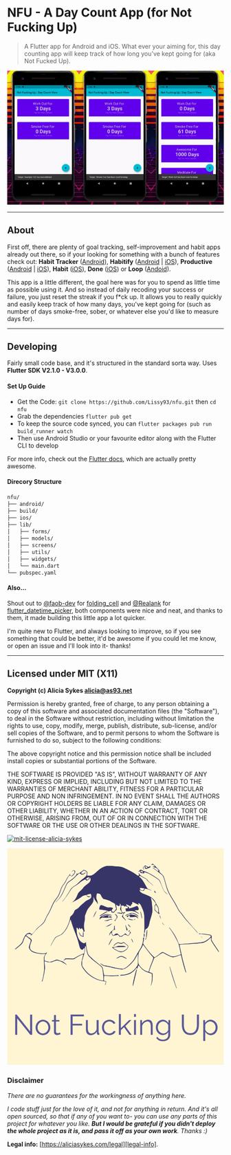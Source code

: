
# NFU - A Day Count App (for Not Fucking Up)

> A Flutter app for Android and iOS. What ever your aiming for, this day counting app will keep track of how long you&#x27;ve kept going for (aka Not Fucked Up).


![demo-gif](/demo.gif)


---

## About

First off, there are plenty of goal tracking, self-improvement and habit apps already out there, so if your
looking for something with a bunch of features check out: **Habit Tracker** ([Android][habbit-tracker-android]),
**Habitify** ([Android][habitify-android] | [iOS][habitify-ios]),  **Productive** ([Android][productive-android] |
[iOS][productive-ios]), **Habit** ([iOS][habit-ios]), **Done** ([iOS][done-ios]) or **Loop** ([Andoid][loop-android]).


This app is a little different, the goal here was for you to spend as little time as possible using it.
And so instead of daily recoding your success or failure, you just reset the streak if you f*ck up.
It allows you to really quickly and easily keep track of how many days, you've kept going for 
(such as number of days smoke-free, sober, or whatever else you'd like to measure days for).

---

## Developing

Fairly small code base, and it's structured in the standard sorta way. Uses **Flutter SDK V2.1.0 - V3.0.0**.



#### Set Up Guide

- Get the Code: `git clone https://github.com/Lissy93/nfu.git` then `cd nfu`
- Grab the dependencies `flutter pub get`
- To keep the source code synced, you can `flutter packages pub run build_runner watch`
- Then use Android Studio or your favourite editor along with the Flutter CLI to develop

For more info, check out the [Flutter docs](https://flutter.dev/docs), which are actually pretty awesome.


#### Direcory Structure

```
nfu/
├── android/
├── build/
├── ios/
├── lib/
│   ├── forms/
│   ├── models/
│   ├── screens/
│   ├── utils/
│   ├── widgets/
│   └── main.dart
└── pubspec.yaml
```

#### Also...

Shout out to [@faob-dev] for [folding_cell] and  [@Realank] for [flutter_datetime_picker], both components
were nice and neat, and thanks to them, it made building this little app a lot quicker.

I'm quite new to Flutter, and always looking to improve, so if you see something 
that could be better, it'd be awesome if you could let me know, or open an issue 
and I'll look into it- thanks!


---

## Licensed under MIT (X11)
**Copyright (c) Alicia Sykes <alicia@as93.net>**

Permission is hereby granted, free of charge, to any person obtaining a copy
of this software and associated documentation files (the "Software"), to deal
in the Software without restriction, including without limitation the rights
to use, copy, modify, merge, publish, distribute, sub-license, and/or sell
copies of the Software, and to permit persons to whom the Software is furnished
to do so, subject to the following conditions:

The above copyright notice and this permission notice shall be included install
copies or substantial portions of the Software.

THE SOFTWARE IS PROVIDED "AS IS", WITHOUT WARRANTY OF ANY KIND, EXPRESS OR
IMPLIED, INCLUDING BUT NOT LIMITED TO THE WARRANTIES OF MERCHANT ABILITY,
FITNESS FOR A PARTICULAR PURPOSE AND NON INFRINGEMENT. IN NO EVENT SHALL
THE AUTHORS OR COPYRIGHT HOLDERS BE LIABLE FOR ANY CLAIM, DAMAGES OR OTHER
LIABILITY, WHETHER IN AN ACTION OF CONTRACT, TORT OR OTHERWISE, ARISING FROM,
OUT OF OR IN CONNECTION WITH THE SOFTWARE OR THE USE OR OTHER DEALINGS IN THE SOFTWARE.

[![mit-license-alicia-sykes][license-img]][license-as]


![ic_launcher](/assets/icon.png)


### Disclaimer
*There are no guarantees for the workingness of anything here.*

*I code stuff just for the love of it, and not for anything in return. And it's all open sourced, 
so that if any of you want to- you can use any parts of this project for whatever you like.
**But I would be grateful if you didn't deploy the whole project as it is, and pass it off as your own work**. Thanks :)*

**Legal info:** [https://aliciasykes.com/legal][legal-info].

[//]: # (Links to legal and licensing)
[license-as]: https://gist.github.com/Lissy93/143d2ee01ccc5c052a17
[license-img]: https://user-images.githubusercontent.com/1862727/68531648-69ef4200-030c-11ea-8d48-74af7a2d8304.png
[legal-info]: https://aliciasykes.com/legal

[//]: # (Links to better apps than this one)
[habbit-tracker-android]: https://play.google.com/store/apps/details?id=com.oristats.habitbull
[habitify-android]: https://play.google.com/store/apps/details?id=co.unstatic.habitify
[habitify-ios]: https://apps.apple.com/us/app/habitify-habit-tracker/id1111447047
[productive-android]: https://play.google.com/store/apps/details?id=com.apalon.to.do.list
[productive-ios]: https://apps.apple.com/us/app/productive-habit-tracker/id983826477
[habit-ios]: https://apps.apple.com/gb/app/habit-daily-tracker/id1445651730
[done-ios]: https://apps.apple.com/gb/app/done-a-simple-habit-tracker/id1103961876
[loop-android]: https://play.google.com/store/apps/details?id=org.isoron.uhabits

[//]: # (Links to people and libraries that I used)
[@faob-dev]: https://github.com/faob-dev
[folding_cell]: https://github.com/faob-dev/folding_cell
[flutter_datetime_picker]: https://github.com/Realank/flutter_datetime_picker
[@Realank]: https://github.com/Realank

[//]: # (Links to my social platforms)
[as-website]: https://aliciasykes.com
[as-github]: https://github.com/lissy93
[as-twitter]: https://twitter.com/Lissy_Sykes
[as-instagram]: https://www.instagram.com/lissy_sykes93
[as-linkedin]: https://linkedin.com/in/aliciasykes
[as-keybase]: https://keybase.io/aliciasykes
[as-blog]: https://blog.aliciasykes.com

